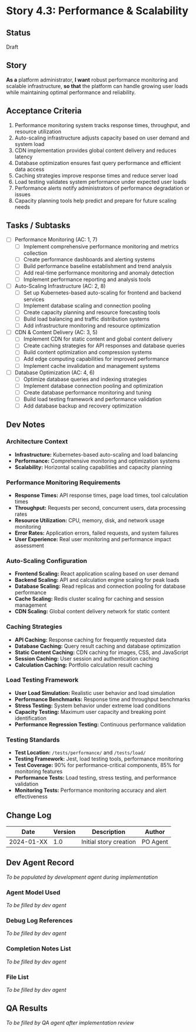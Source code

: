 # Story 4.3: Performance & Scalability

## Status
Draft

## Story
**As a** platform administrator,
**I want** robust performance monitoring and scalable infrastructure,
**so that** the platform can handle growing user loads while maintaining optimal performance and reliability.

## Acceptance Criteria
1. Performance monitoring system tracks response times, throughput, and resource utilization
2. Auto-scaling infrastructure adjusts capacity based on user demand and system load
3. CDN implementation provides global content delivery and reduces latency
4. Database optimization ensures fast query performance and efficient data access
5. Caching strategies improve response times and reduce server load
6. Load testing validates system performance under expected user loads
7. Performance alerts notify administrators of performance degradation or issues
8. Capacity planning tools help predict and prepare for future scaling needs

## Tasks / Subtasks
- [ ] Performance Monitoring (AC: 1, 7)
  - [ ] Implement comprehensive performance monitoring and metrics collection
  - [ ] Create performance dashboards and alerting systems
  - [ ] Build performance baseline establishment and trend analysis
  - [ ] Add real-time performance monitoring and anomaly detection
  - [ ] Implement performance reporting and analysis tools
- [ ] Auto-Scaling Infrastructure (AC: 2, 8)
  - [ ] Set up Kubernetes-based auto-scaling for frontend and backend services
  - [ ] Implement database scaling and connection pooling
  - [ ] Create capacity planning and resource forecasting tools
  - [ ] Build load balancing and traffic distribution systems
  - [ ] Add infrastructure monitoring and resource optimization
- [ ] CDN & Content Delivery (AC: 3, 5)
  - [ ] Implement CDN for static content and global content delivery
  - [ ] Create caching strategies for API responses and database queries
  - [ ] Build content optimization and compression systems
  - [ ] Add edge computing capabilities for improved performance
  - [ ] Implement cache invalidation and management systems
- [ ] Database Optimization (AC: 4, 6)
  - [ ] Optimize database queries and indexing strategies
  - [ ] Implement database connection pooling and optimization
  - [ ] Create database performance monitoring and tuning
  - [ ] Build load testing framework and performance validation
  - [ ] Add database backup and recovery optimization

## Dev Notes

### Architecture Context
- **Infrastructure:** Kubernetes-based auto-scaling and load balancing
- **Performance:** Comprehensive monitoring and optimization systems
- **Scalability:** Horizontal scaling capabilities and capacity planning

### Performance Monitoring Requirements
- **Response Times:** API response times, page load times, tool calculation times
- **Throughput:** Requests per second, concurrent users, data processing rates
- **Resource Utilization:** CPU, memory, disk, and network usage monitoring
- **Error Rates:** Application errors, failed requests, and system failures
- **User Experience:** Real user monitoring and performance impact assessment

### Auto-Scaling Configuration
- **Frontend Scaling:** React application scaling based on user demand
- **Backend Scaling:** API and calculation engine scaling for peak loads
- **Database Scaling:** Read replicas and connection pooling for database performance
- **Cache Scaling:** Redis cluster scaling for caching and session management
- **CDN Scaling:** Global content delivery network for static content

### Caching Strategies
- **API Caching:** Response caching for frequently requested data
- **Database Caching:** Query result caching and database optimization
- **Static Content Caching:** CDN caching for images, CSS, and JavaScript
- **Session Caching:** User session and authentication caching
- **Calculation Caching:** Portfolio calculation result caching

### Load Testing Framework
- **User Load Simulation:** Realistic user behavior and load simulation
- **Performance Benchmarks:** Response time and throughput benchmarks
- **Stress Testing:** System behavior under extreme load conditions
- **Capacity Testing:** Maximum user capacity and breaking point identification
- **Performance Regression Testing:** Continuous performance validation

### Testing Standards
- **Test Location:** `/tests/performance/` and `/tests/load/`
- **Testing Framework:** Jest, load testing tools, performance monitoring
- **Test Coverage:** 90% for performance-critical components, 85% for monitoring features
- **Performance Tests:** Load testing, stress testing, and performance validation
- **Monitoring Tests:** Performance monitoring accuracy and alert effectiveness

## Change Log
| Date | Version | Description | Author |
|------|---------|-------------|---------|
| 2024-01-XX | 1.0 | Initial story creation | PO Agent |

## Dev Agent Record
*To be populated by development agent during implementation*

### Agent Model Used
*To be filled by dev agent*

### Debug Log References
*To be filled by dev agent*

### Completion Notes List
*To be filled by dev agent*

### File List
*To be filled by dev agent*

## QA Results
*To be filled by QA agent after implementation review*
